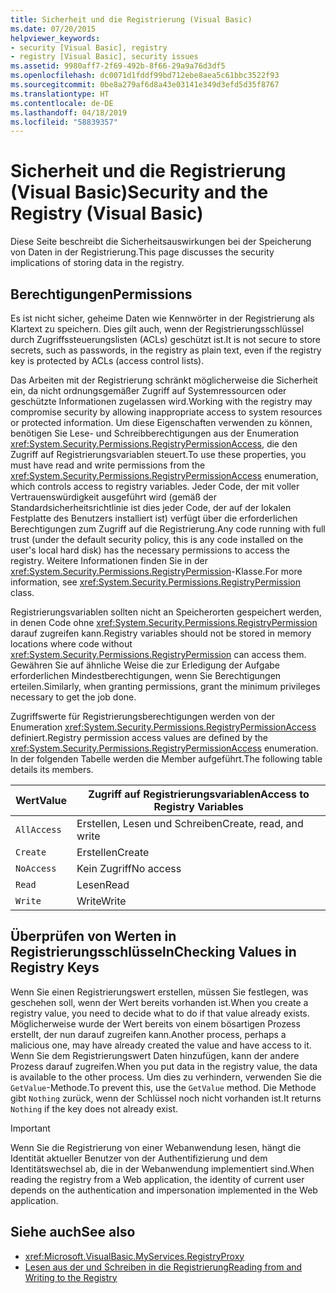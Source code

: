 ```yaml
---
title: Sicherheit und die Registrierung (Visual Basic)
ms.date: 07/20/2015
helpviewer_keywords:
- security [Visual Basic], registry
- registry [Visual Basic], security issues
ms.assetid: 9980aff7-2f69-492b-8f66-29a9a76d3df5
ms.openlocfilehash: dc0071d1fddf99bd712ebe8aea5c61bbc3522f93
ms.sourcegitcommit: 0be8a279af6d8a43e03141e349d3efd5d35f8767
ms.translationtype: HT
ms.contentlocale: de-DE
ms.lasthandoff: 04/18/2019
ms.locfileid: "58839357"
---
```

# <a name="security-and-the-registry-visual-basic"></a><span data-ttu-id="8a08b-102">Sicherheit und die Registrierung (Visual Basic)</span><span class="sxs-lookup"><span data-stu-id="8a08b-102">Security and the Registry (Visual Basic)</span></span>
<span data-ttu-id="8a08b-103">Diese Seite beschreibt die Sicherheitsauswirkungen bei der Speicherung von Daten in der Registrierung.</span><span class="sxs-lookup"><span data-stu-id="8a08b-103">This page discusses the security implications of storing data in the registry.</span></span>  
  
## <a name="permissions"></a><span data-ttu-id="8a08b-104">Berechtigungen</span><span class="sxs-lookup"><span data-stu-id="8a08b-104">Permissions</span></span>  
 <span data-ttu-id="8a08b-105">Es ist nicht sicher, geheime Daten wie Kennwörter in der Registrierung als Klartext zu speichern. Dies gilt auch, wenn der Registrierungsschlüssel durch Zugriffssteuerungslisten (ACLs) geschützt ist.</span><span class="sxs-lookup"><span data-stu-id="8a08b-105">It is not secure to store secrets, such as passwords, in the registry as plain text, even if the registry key is protected by ACLs (access control lists).</span></span>  
  
 <span data-ttu-id="8a08b-106">Das Arbeiten mit der Registrierung schränkt möglicherweise die Sicherheit ein, da nicht ordnungsgemäßer Zugriff auf Systemressourcen oder geschützte Informationen zugelassen wird.</span><span class="sxs-lookup"><span data-stu-id="8a08b-106">Working with the registry may compromise security by allowing inappropriate access to system resources or protected information.</span></span> <span data-ttu-id="8a08b-107">Um diese Eigenschaften verwenden zu können, benötigen Sie Lese- und Schreibberechtigungen aus der Enumeration <xref:System.Security.Permissions.RegistryPermissionAccess>, die den Zugriff auf Registrierungsvariablen steuert.</span><span class="sxs-lookup"><span data-stu-id="8a08b-107">To use these properties, you must have read and write permissions from the <xref:System.Security.Permissions.RegistryPermissionAccess> enumeration, which controls access to registry variables.</span></span> <span data-ttu-id="8a08b-108">Jeder Code, der mit voller Vertrauenswürdigkeit ausgeführt wird (gemäß der Standardsicherheitsrichtlinie ist dies jeder Code, der auf der lokalen Festplatte des Benutzers installiert ist) verfügt über die erforderlichen Berechtigungen zum Zugriff auf die Registrierung.</span><span class="sxs-lookup"><span data-stu-id="8a08b-108">Any code running with full trust (under the default security policy, this is any code installed on the user's local hard disk) has the necessary permissions to access the registry.</span></span> <span data-ttu-id="8a08b-109">Weitere Informationen finden Sie in der <xref:System.Security.Permissions.RegistryPermission>-Klasse.</span><span class="sxs-lookup"><span data-stu-id="8a08b-109">For more information, see <xref:System.Security.Permissions.RegistryPermission> class.</span></span>  
  
 <span data-ttu-id="8a08b-110">Registrierungsvariablen sollten nicht an Speicherorten gespeichert werden, in denen Code ohne <xref:System.Security.Permissions.RegistryPermission> darauf zugreifen kann.</span><span class="sxs-lookup"><span data-stu-id="8a08b-110">Registry variables should not be stored in memory locations where code without <xref:System.Security.Permissions.RegistryPermission> can access them.</span></span> <span data-ttu-id="8a08b-111">Gewähren Sie auf ähnliche Weise die zur Erledigung der Aufgabe erforderlichen Mindestberechtigungen, wenn Sie Berechtigungen erteilen.</span><span class="sxs-lookup"><span data-stu-id="8a08b-111">Similarly, when granting permissions, grant the minimum privileges necessary to get the job done.</span></span>  
  
 <span data-ttu-id="8a08b-112">Zugriffswerte für Registrierungsberechtigungen werden von der Enumeration <xref:System.Security.Permissions.RegistryPermissionAccess> definiert.</span><span class="sxs-lookup"><span data-stu-id="8a08b-112">Registry permission access values are defined by the <xref:System.Security.Permissions.RegistryPermissionAccess> enumeration.</span></span> <span data-ttu-id="8a08b-113">In der folgenden Tabelle werden die Member aufgeführt.</span><span class="sxs-lookup"><span data-stu-id="8a08b-113">The following table details its members.</span></span>  
  
|<span data-ttu-id="8a08b-114">Wert</span><span class="sxs-lookup"><span data-stu-id="8a08b-114">Value</span></span>|<span data-ttu-id="8a08b-115">Zugriff auf Registrierungsvariablen</span><span class="sxs-lookup"><span data-stu-id="8a08b-115">Access to Registry Variables</span></span>|  
|-----------|----------------------------------|  
|`AllAccess`|<span data-ttu-id="8a08b-116">Erstellen, Lesen und Schreiben</span><span class="sxs-lookup"><span data-stu-id="8a08b-116">Create, read, and write</span></span>|  
|`Create`|<span data-ttu-id="8a08b-117">Erstellen</span><span class="sxs-lookup"><span data-stu-id="8a08b-117">Create</span></span>|  
|`NoAccess`|<span data-ttu-id="8a08b-118">Kein Zugriff</span><span class="sxs-lookup"><span data-stu-id="8a08b-118">No access</span></span>|  
|`Read`|<span data-ttu-id="8a08b-119">Lesen</span><span class="sxs-lookup"><span data-stu-id="8a08b-119">Read</span></span>|  
|`Write`|<span data-ttu-id="8a08b-120">Write</span><span class="sxs-lookup"><span data-stu-id="8a08b-120">Write</span></span>|  
  
## <a name="checking-values-in-registry-keys"></a><span data-ttu-id="8a08b-121">Überprüfen von Werten in Registrierungsschlüsseln</span><span class="sxs-lookup"><span data-stu-id="8a08b-121">Checking Values in Registry Keys</span></span>  
 <span data-ttu-id="8a08b-122">Wenn Sie einen Registrierungswert erstellen, müssen Sie festlegen, was geschehen soll, wenn der Wert bereits vorhanden ist.</span><span class="sxs-lookup"><span data-stu-id="8a08b-122">When you create a registry value, you need to decide what to do if that value already exists.</span></span> <span data-ttu-id="8a08b-123">Möglicherweise wurde der Wert bereits von einem bösartigen Prozess erstellt, der nun darauf zugreifen kann.</span><span class="sxs-lookup"><span data-stu-id="8a08b-123">Another process, perhaps a malicious one, may have already created the value and have access to it.</span></span> <span data-ttu-id="8a08b-124">Wenn Sie dem Registrierungswert Daten hinzufügen, kann der andere Prozess darauf zugreifen.</span><span class="sxs-lookup"><span data-stu-id="8a08b-124">When you put data in the registry value, the data is available to the other process.</span></span> <span data-ttu-id="8a08b-125">Um dies zu verhindern, verwenden Sie die `GetValue`-Methode.</span><span class="sxs-lookup"><span data-stu-id="8a08b-125">To prevent this, use the `GetValue` method.</span></span> <span data-ttu-id="8a08b-126">Die Methode gibt `Nothing` zurück, wenn der Schlüssel noch nicht vorhanden ist.</span><span class="sxs-lookup"><span data-stu-id="8a08b-126">It returns `Nothing` if the key does not already exist.</span></span>  
  
> [!IMPORTANT]
>  <span data-ttu-id="8a08b-127">Wenn Sie die Registrierung von einer Webanwendung lesen, hängt die Identität aktueller Benutzer von der Authentifizierung und dem Identitätswechsel ab, die in der Webanwendung implementiert sind.</span><span class="sxs-lookup"><span data-stu-id="8a08b-127">When reading the registry from a Web application, the identity of current user depends on the authentication and impersonation implemented in the Web application.</span></span>  
  
## <a name="see-also"></a><span data-ttu-id="8a08b-128">Siehe auch</span><span class="sxs-lookup"><span data-stu-id="8a08b-128">See also</span></span>

- <xref:Microsoft.VisualBasic.MyServices.RegistryProxy>
- [<span data-ttu-id="8a08b-129">Lesen aus der und Schreiben in die Registrierung</span><span class="sxs-lookup"><span data-stu-id="8a08b-129">Reading from and Writing to the Registry</span></span>](../../../../visual-basic/developing-apps/programming/computer-resources/reading-from-and-writing-to-the-registry.md)
